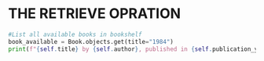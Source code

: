 # THE RETRIEVE OPRATION

```python
#List all available books in bookshelf
book_available = Book.objects.get(title="1984")
print(f"{self.title} by {self.author}, published in {self.publication_year})

```